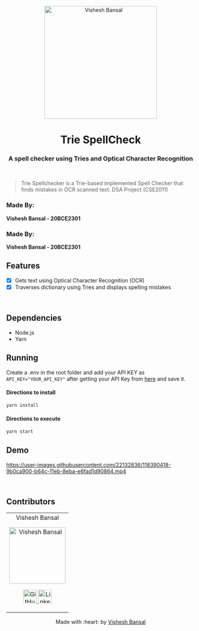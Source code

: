 <p align="center">
<a href="https://visheshbansal.ml">
	<img src="https://i.ibb.co/KxrdfnF/vishesh-white.png" width="300" alt="Vishesh Bansal"/>
</a>
	<h1 align="center"> Trie SpellCheck </h1>
	<h3 align="center"> A spell checker using Tries and Optical Character Recognition </h3>
</p>
<br>

> Trie Spellchecker is a Trie-based implemented Spell Checker that finds mistakes in OCR scanned text. DSA Project (CSE2011)

### Made By:
**Vishesh Bansal - 20BCE2301**

### Made By:
**Vishesh Bansal - 20BCE2301** <br />

## Features

- [X] Gets text using Optical Character Recognition (OCR)
- [X] Traverses dictionary using Tries and displays spelling mistakes

<br>

## Dependencies

- Node.js
- Yarn

## Running

Create a .env in the root folder and add your API KEY as ```API_KEY="YOUR_API_KEY"``` after getting your API Key from [here](https://ocr.space/OCRAPI) and save it.
<br>

#### Directions to install

```bash
yarn install
```

#### Directions to execute

```bash
yarn start
```

## Demo

https://user-images.githubusercontent.com/22132836/118390418-9b0ca900-b64c-11eb-8eba-e6fad1d90864.mp4

<br />

## Contributors

<table>
	<tr align="center">
		<td>
		Vishesh Bansal
		<p align="center">
			<img src = "https://avatars.githubusercontent.com/u/22132836?s=460&u=08d3940b7ee0105037b88175319ba7f09f83b159&v=4" width="150" height="150" alt="Vishesh Bansal">
		</p>
			<p align="center">
				<a href = "https://github.com/VisheshBansal">
					<img src = "http://www.iconninja.com/files/241/825/211/round-collaboration-social-github-code-circle-network-icon.svg" width="36" height = "36" alt="GitHub"/>
				</a>
				<a href = "https://www.linkedin.com/in/bansalvishesh">
					<img src = "http://www.iconninja.com/files/863/607/751/network-linkedin-social-connection-circular-circle-media-icon.svg" width="36" height="36" alt="LinkedIn"/>
				</a>
			</p>
		</td>
	</tr>
</table>

<p align="center">
	Made with :heart: by <a href="https://github.com/VisheshBansal">Vishesh Bansal</a>
</p>

